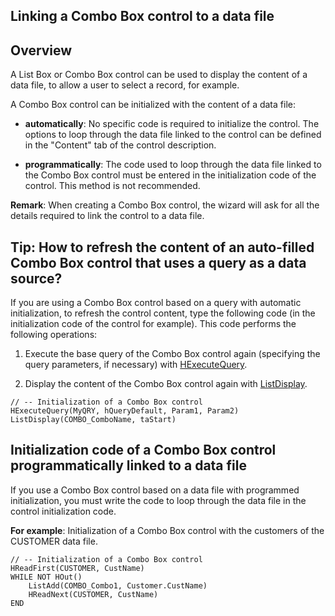 
## Linking a Combo Box control to a data file
			



<a name="NOTE1"></a>
<a name="NOTE1_1"></a>


## Overview
<a name="overview_ELTTEXTE000097"></a>
A List Box or Combo Box control can be used to display the content of a data file, to allow a user to select a record, for example.

A Combo Box control can be initialized with the content of a data file:

- **automatically**: No specific code is required to initialize the control. The options to loop through the data file linked to the control can be defined in the "Content" tab of the control description.

- **programmatically**: The code used to loop through the data file linked to the Combo Box control must be entered in the initialization code of the control. This method is not recommended.




**Remark**: When creating a Combo Box control, the wizard will ask for all the details required to link the control to a data file.

<a name="NOTE2"></a>
<a name="NOTE2_1"></a>


## Tip: How to refresh the content of an auto-filled Combo Box control that uses a query as a data source?
<a name="tip_how_refresh_the_content_autofilled_combo_box_control_that_uses_query_data_source_ELTTEXTE000121"></a>
If you are using a Combo Box control based on a query with automatic initialization, to refresh the control content, type the following code (in the initialization code of the control for example). This code performs the following operations:

1. Execute the base query of the Combo Box control again (specifying the query parameters, if necessary) with [HExecuteQuery](../WDLang4/3044080.md).

2. Display the content of the Combo Box control again with [ListDisplay](../WDLang1/3049005.md).





```wl
// -- Initialization of a Combo Box control
HExecuteQuery(MyQRY, hQueryDefault, Param1, Param2) 
ListDisplay(COMBO_ComboName, taStart)
```


<a name="NOTE3"></a>
<a name="NOTE3_1"></a>


## Initialization code of a Combo Box control programmatically linked to a data file
<a name="initialization_code_combo_box_control_programmatically_linked_data_file_ELTTEXTE000145"></a>
If you use a Combo Box control based on a data file with programmed initialization, you must write the code to loop through the data file in the control initialization code.

**For example**: Initialization of a Combo Box control with the customers of the CUSTOMER data file.


```wl
// -- Initialization of a Combo Box control
HReadFirst(CUSTOMER, CustName)
WHILE NOT HOut()
	ListAdd(COMBO_Combo1, Customer.CustName)
	HReadNext(CUSTOMER, CustName)
END
```



